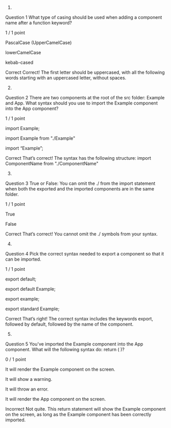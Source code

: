 1.
Question 1
What type of casing should be used when adding a component name after a function keyword?

1 / 1 point

PascalCase (UpperCamelCase)


lowerCamelCase


kebab-cased

Correct
Correct! The first letter should be uppercased, with all the following words starting with an uppercased letter, without spaces.

2.
Question 2
There are two components at the root of the src folder: Example and App. What syntax should you use to import the Example component into the App component?

1 / 1 point

import Example;


import Example from "./Example"


import “Example”;

Correct
That’s correct! The syntax has the following structure: import ComponentName from "./ComponentName"

3.
Question 3
True or False: You can omit the ./ from the import statement when both the exported and the imported components are in the same folder.

1 / 1 point

True


False

Correct
That’s correct! You cannot omit the ./ symbols from your syntax.

4.
Question 4
Pick the correct syntax needed to export a component so that it can be imported.

1 / 1 point

export default;


export default Example;


export example;


export standard Example;

Correct
That’s right! The correct syntax includes the keywords export, followed by default, followed by the name of the component. 

5.
Question 5
You've imported the Example component into the App component. What will the following syntax do: return ( <Example /> )?

0 / 1 point

It will render the Example component on the screen.


It will show a warning.


It will throw an error.


It will render the App component on the screen.

Incorrect
Not quite. This return statement will show the  Example component on the screen, as long as the  Example component has been correctly imported.